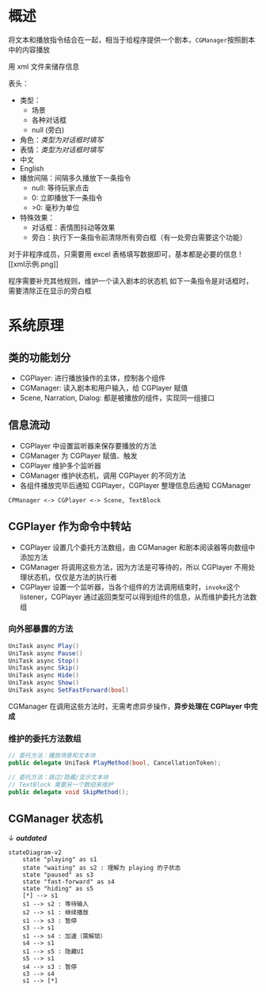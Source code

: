 # 概述

将文本和播放指令结合在一起，相当于给程序提供一个剧本，`CGManager`按照剧本中的内容播放

用 xml 文件来储存信息

表头：

- 类型：
	- 场景
	- 各种对话框
	- null (旁白)
- 角色：*类型为对话框时填写*
- 表情：*类型为对话框时填写*
- 中文
- English
- 播放间隔：间隔多久播放下一条指令
	- null: 等待玩家点击
	- 0: 立即播放下一条指令
	- \>0: 毫秒为单位
- 特殊效果：
	- 对话框：表情图抖动等效果
	- 旁白：执行下一条指令前清除所有旁白框（有一处旁白需要这个功能）

对于非程序成员，只需要用 excel 表格填写数据即可，基本都是必要的信息
![[xml示例.png]]

程序需要补充其他规则，维护一个读入剧本的状态机
如下一条指令是对话框时，需要清除正在显示的旁白框

# 系统原理

## 类的功能划分

- CGPlayer: 进行播放操作的主体，控制各个组件
- CGManager: 读入剧本和用户输入，给 CGPlayer 赋值
- Scene, Narration, Dialog: 都是被播放的组件，实现同一组接口

## 信息流动

- CGPlayer 中设置监听器来保存要播放的方法
- CGManager 为 CGPlayer 赋值、触发
- CGPlayer 维护多个监听器
- CGManager 维护状态机，调用 CGPlayer 的不同方法
- 各组件播放完毕后通知 CGPlayer，CGPlayer 整理信息后通知 CGManager

```
CPManager <-> CGPlayer <-> Scene, TextBlock
```


## CGPlayer 作为命令中转站

- CGPlayer 设置几个委托方法数组，由 CGManager 和剧本阅读器等向数组中添加方法
- CGManager 将调用这些方法，因为方法是可等待的，所以 CGPlayer 不用处理状态机，仅仅是方法的执行者
- CGPlayer 设置一个监听器，当各个组件的方法调用结束时，`invoke`这个 listener，CGPlayer 通过返回类型可以得到组件的信息，从而维护委托方法数组

### 向外部暴露的方法

```c#
UniTask async Play()
UniTask async Pause()
UniTask async Stop()
UniTask async Skip()
UniTask async Hide()
UniTask async Show()
UniTask async SetFastForward(bool)
```

CGManager 在调用这些方法时，无需考虑异步操作，**异步处理在 CGPlayer 中完成**

### 维护的委托方法数组

```c#
// 委托方法：播放场景和文本块
public delegate UniTask PlayMethod(bool, CancellationToken);

// 委托方法：跳过/隐藏/显示文本块
// TextBlock 需要另一个数组来维护
public delegate void SkipMethod();
```

## CGManager 状态机

↓ ***outdated***

```mermaid
stateDiagram-v2
	state "playing" as s1
	state "waiting" as s2 : 理解为 playing 的子状态
	state "paused" as s3
	state "fast-forward" as s4
	state "hiding" as s5
	[*] --> s1
	s1 --> s2 : 等待输入
	s2 --> s1 : 继续播放
	s1 --> s3 : 暂停
	s3 --> s1
	s1 --> s4 : 加速（需解锁）
	s4 --> s1
	s1 --> s5 : 隐藏UI
	s5 --> s1
	s4 --> s3 : 暂停
	s3 --> s4
	s1 --> [*]
```

